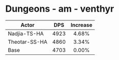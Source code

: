 # Dungeons - am - venthyr
| Actor | DPS | Increase |
|---|:---:|:---:|
|Nadjia-TS-HA|4923|4.68%|
|Theotar-SS-HA|4860|3.34%|
|Base|4703|0.00%|
